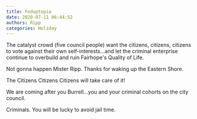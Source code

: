 ```yaml
---
title: Feduptopia
date: 2020-07-11 06:44:52
authors: Ripp
categories: Holiday
---
```


 The catalyst crowd (five council people) want the citizens, citizens, citizens to vote against their own self-interests...and let the criminal enterprise continue to overbuild and ruin Fairhope's Quality of Life.

Not gonna happen Mister Ripp.
Thanks for waking up the Eastern Shore.

The Citizens Citizens Citizens will take care of it!

We are coming after you Burrell...you and your criminal cohorts
on the city council.

Criminals. You will be lucky to avoid jail time.